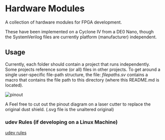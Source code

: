 Hardware Modules
================

A collection of hardware modules for FPGA development.

These have been implemented on a Cyclone IV from a DE0 Nano, though the 
SystemVerilog files are currently platform (manufacturer) independent.

## Usage
Currently, each folder should contain a project that runs independently. Some
projects reference some (or all) files in other projects. To get around a 
single user-specific file-path structure, the file: _filepaths.sv_ contains a 
macro that contains the file path to this directory (where this README.md is 
located).

![pinout](https://raw.githubusercontent.com/Poofjunior/HardwareModules/master/DE0Nano_some_pins.png)

A Feel free to cut out the pinout diagram on a laser cutter to replace the 
original dust shield. (.svg file is the unaltered original)

### udev Rules (if developing on a Linux Machine)
[udev rules](https://gist.github.com/gmarkall/6f0a1c16476e8e0a9026)
